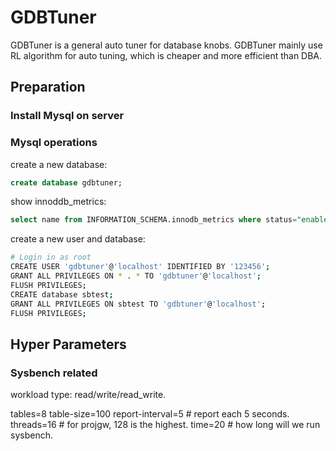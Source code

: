 # GDBTuner

GDBTuner is a general auto tuner for database knobs. GDBTuner mainly use RL algorithm for auto tuning, which is cheaper and more efficient than DBA. 

## Preparation

### Install Mysql on server

### Mysql operations

create a new database:

```sql
create database gdbtuner;
```

show innoddb_metrics:

```sql
select name from INFORMATION_SCHEMA.innodb_metrics where status="enabled" order by name; 
```

create a new user and database:

```bash
# Login in as root
CREATE USER 'gdbtuner'@'localhost' IDENTIFIED BY '123456';
GRANT ALL PRIVILEGES ON * . * TO 'gdbtuner'@'localhost';
FLUSH PRIVILEGES;
CREATE database sbtest;
GRANT ALL PRIVILEGES ON sbtest TO 'gdbtuner'@'localhost';
FLUSH PRIVILEGES;
```

## Hyper Parameters

### Sysbench related

workload type: read/write/read_write.

tables=8
table-size=100
report-interval=5 # report each 5 seconds.
threads=16 # for projgw, 128 is the highest.
time=20 # how long will we run sysbench.

### 